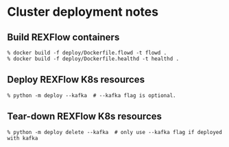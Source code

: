 Cluster deployment notes
========================

Build REXFlow containers
------------------------

```console
% docker build -f deploy/Dockerfile.flowd -t flowd .
% docker build -f deploy/Dockerfile.healthd -t healthd .
```

Deploy REXFlow K8s resources
----------------------------

```console
% python -m deploy --kafka  # --kafka flag is optional.
```

Tear-down REXFlow K8s resources
-------------------------------

```console
% python -m deploy delete --kafka  # only use --kafka flag if deployed with kafka
```
